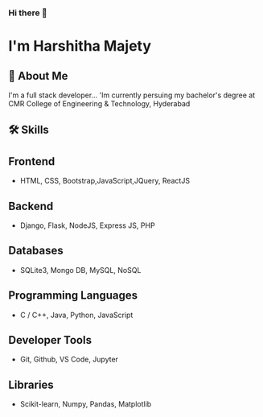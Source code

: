 ### Hi there 👋
# I'm Harshitha Majety
## 🚀 About Me  
I'm a full stack developer...
'Im currently persuing my bachelor's degree at CMR College of Engineering & Technology, Hyderabad  

## 🛠 Skills  
## Frontend  
* HTML, CSS, Bootstrap,JavaScript,JQuery, ReactJS  
## Backend  
* Django, Flask, NodeJS, Express JS, PHP  
## Databases  
* SQLite3, Mongo DB, MySQL, NoSQL  
## Programming Languages  
* C / C++, Java, Python, JavaScript
## Developer Tools  
* Git, Github, VS Code, Jupyter  
## Libraries  
* Scikit-learn, Numpy, Pandas, Matplotlib  

<!--
**Harshitha392/Harshitha392** is a ✨ _special_ ✨ repository because its `README.md` (this file) appears on your GitHub profile.

Here are some ideas to get you started:

- 🔭 I’m currently working on ...
- 🌱 I’m currently learning ...
- 👯 I’m looking to collaborate on ...
- 🤔 I’m looking for help with ...
- 💬 Ask me about ...
- 📫 How to reach me: ...
- 😄 Pronouns: ...
- ⚡ Fun fact: ...
-->
